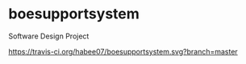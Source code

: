 # boesupportsystem
Software Design Project

https://travis-ci.org/habee07/boesupportsystem.svg?branch=master
